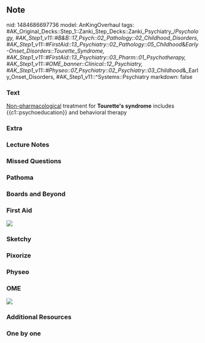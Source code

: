 ## Note
nid: 1484686697736
model: AnKingOverhaul
tags: #AK_Original_Decks::Step_1::Zanki_Step_Decks::Zanki_Psychiatry_/_Psychology, #AK_Step1_v11::#B&B::17_Psych::02_Pathology::02_Childhood_Disorders, #AK_Step1_v11::#FirstAid::13_Psychiatry::02_Pathology::05_Childhood_&_Early-Onset_Disorders::Tourette_Syndrome, #AK_Step1_v11::#FirstAid::13_Psychiatry::03_Pharm::01_Psychotherapy, #AK_Step1_v11::#OME_banner::Clinical::12_Psychiatry, #AK_Step1_v11::#Physeo::07_Psychiatry::02_Psychiatry::03_Childhood_&_Early_Onset_Disorders, #AK_Step1_v11::^Systems::Psychiatry
markdown: false

### Text
<div>
  <u>Non-pharmacological</u> treatment for <b>Tourette's
  syndrome</b> includes {{c1::psychoeducation}} and behavioral
  therapy
</div>

### Extra


### Lecture Notes


### Missed Questions


### Pathoma


### Boards and Beyond


### First Aid
<img src="tmpj89KdF.png">

### Sketchy


### Pixorize


### Physeo


### OME
<div class="ome-widget">
  <a href=
  "https://onlinemeded.org/spa/psychiatry?ref=anki"><img src=
  "_OME_AnkiFlashcards_Topic_2.png"></a>
</div>

### Additional Resources


### One by one

